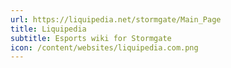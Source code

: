 ```yaml
---
url: https://liquipedia.net/stormgate/Main_Page
title: Liquipedia
subtitle: Esports wiki for Stormgate
icon: /content/websites/liquipedia.com.png
---
```

